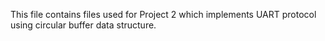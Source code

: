 This file contains files used for Project 2 which implements UART protocol using circular buffer data structure.

